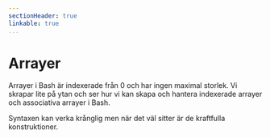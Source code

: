 ```yaml
---
sectionHeader: true
linkable: true
...
```


Arrayer
=======================

Arrayer i Bash är indexerade från 0 och har ingen maximal storlek. Vi skrapar lite på ytan och ser hur vi kan skapa och hantera indexerade arrayer och associativa arrayer i Bash.

Syntaxen kan verka krånglig men när det väl sitter är de kraftfulla konstruktioner.
